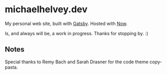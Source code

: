 # michaelhelvey.dev

My personal web site, built with [Gatsby](https://www.gatsbyjs.org). Hosted with [Now](https://zeit.co).

Is, and always will be, a work in progress. Thanks for stopping by. :)

## Notes

Special thanks to Remy Bach and Sarah Drasner for the code theme copy-pasta.

